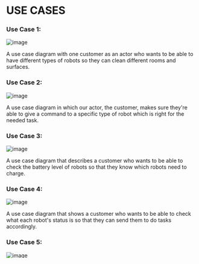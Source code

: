 # USE CASES
### Use Case 1:

![image](usecase1.png)

A use case diagram with one customer as an actor who wants to be able to have different types of robots so they can clean different rooms and surfaces.

### Use Case 2:

![image](usecase2.png)

A use case diagram in which our actor, the customer, makes sure they're able to give a command to a specific type of robot which is right for the needed task.

### Use Case 3:

![image](usecase3.png)

A use case diagram that describes a customer who wants to be able to check the battery level of robots so that they know which robots need to charge.

### Use Case 4:

![image](usecase4.png)

A use case diagram that shows a customer who wants to be able to check what each robot's status is so that they can send them to do tasks accordingly.

### Use Case 5:

![image](usecase5.png)

A use case diagram that shows a customer, wanting to be able to check if a robot has failed a task so that they can call someone to fix it and send a new robot to do the task instead.

### Use Case 6:

![image](usecase6.png)

A use case diagram that shows a customer who wants to be able to see the IDs and types of robots so that they know what task each robot is doing.

### Use Case 7:

![image](usecase7.png)

A use case diagram that shows how the customer can check the locations of the job and the robot to make sure they are the same.

### Use Case 8:

![image](usecase8.png)

A use case diagram that shows what the robot will do if they do not complete their job in time.

### Use Case 9:

![image](usecase9.png)

A use case diagram that shows how the robots recieves the room assignment for their job and the path they will take.

### Use Case 10:

![image](usecase10.png)

A use case diagram that shows how the robot will first check if it is of the right size and right type to complete a task that is assigned before it tries to perform it.

### Use Case 11:

![image](usecase11.png)

A use case diagram that shows how the robot will check if it has enough battery left to complete an assigned task before it tries to perform it.

### Team Contributions: 

Sofia Dimotsi - Usecases 1, 2, 3

Israa Draz - Usecase 4, 5, 6

Jennie Campbell - Usecase 7, 8, 9

Pierce Chancy - I discussed the user stories and the designs with the group in our group chat and led the implementation and documentation of use cases diagrams 10 and 11.  I also made gramattical and syntactical edits to the .puml and .md files, as well as led the update of .md files.
